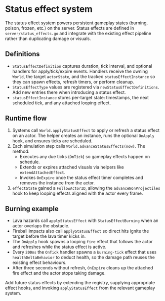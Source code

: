 # Status effect system

The status effect system powers persistent gameplay states (burning, poison, frozen, etc.) on the server. Status effects are defined in `server/status_effects.go` and integrate with the existing effect pipeline rather than duplicating damage or visuals.

## Definitions
- `StatusEffectDefinition` captures duration, tick interval, and optional handlers for apply/tick/expire events. Handlers receive the owning `World`, the target `actorState`, and the tracked `statusEffectInstance` so they can spawn effects, refresh timers, or perform cleanup.
- `StatusEffectType` values are registered via `newStatusEffectDefinitions`. Add new entries there when introducing a status effect.
- `statusEffectInstance` stores per-target state: timestamps, the next scheduled tick, and any attached looping effect.

## Runtime flow
1. Systems call `World.applyStatusEffect` to apply or refresh a status effect on an actor. The helper creates an instance, runs the optional `OnApply` hook, and ensures ticks are scheduled.
2. Each simulation step calls `World.advanceStatusEffects(now)`. The method:
   - Executes any due ticks (`OnTick`) so gameplay effects happen on schedule.
   - Extends or expires attached visuals via helpers like `extendAttachedEffect`.
   - Invokes `OnExpire` once the status effect timer completes and removes the instance from the actor.
3. `effectState` gained a `FollowActorID`, allowing the `advanceNonProjectiles` hook to keep looping effects aligned with the actor every frame.

## Burning example
- Lava hazards call `applyStatusEffect` with `StatusEffectBurning` when an actor overlaps the obstacle.
- Fireball impacts also call `applyStatusEffect` so direct hits ignite the target before the lava timer kicks in.
- The `OnApply` hook spawns a looping `fire` effect that follows the actor and refreshes while the status effect is active.
- Every `200ms` the `OnTick` handler spawns a `burning-tick` effect that uses `healthDeltaBehavior` to deduct health, so the damage path reuses the existing effect behaviours.
- After three seconds without refresh, `OnExpire` cleans up the attached fire effect and the actor stops taking damage.

Add future status effects by extending the registry, supplying appropriate effect hooks, and invoking `applyStatusEffect` from the relevant gameplay system.
